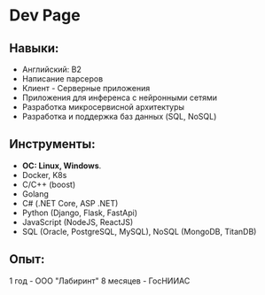 # Dev Page

## Навыки:
  * Английский: B2
  * Написание парсеров
  * Клиент - Серверные приложения
  * Приложения для инференса с нейронными сетями
  * Разработка микросервисной архитектуры
  * Разработка и поддержка баз данных (SQL, NoSQL)
## Инструменты:
  * **OC: Linux, Windows**.
  * Docker, K8s
  * C/C++ (boost) 
  * Golang
  * C# (.NET Core, ASP .NET) 
  * Python (Django, Flask, FastApi)
  * JavaScript (NodeJS, ReactJS) 
  * SQL (Oracle, PostgreSQL, MySQL), NoSQL (MongoDB, TitanDB) 

## Опыт:
 1 год - ООО "Лабиринт"
 8 месяцев - ГосНИИАС
